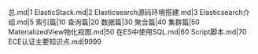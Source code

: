 总.md|1
ElasticStack.md|2
Elasticsearch源码环境搭建.md|3
Elasticsearch介绍.md|5
索引篇|10
查询篇|20
数据篇|30
聚合篇|40
集群篇|50
MaterializedView物化视图.md|50
在ES中使用SQL.md|60
Script脚本.md|70
ECE认证主要知识点.md|9999
